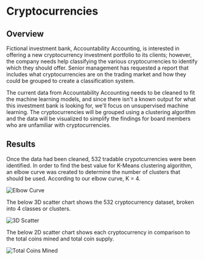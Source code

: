 # Cryptocurrencies

## Overview
Fictional investment bank, Accountability Accounting, is interested in offering a new cryptocurrency investment portfolio to its clients; however, the company needs help classifying the various cryptocurrencies to identify which they should offer. Senior management has requested a report that includes what cryptocurrencies are on the trading market and how they could be grouped to create a classification system.

The current data from Accountability Accounting needs to be cleaned to fit the machine learning models, and since there isn't a known output for what this investment bank is looking for, we'll focus on unsupervised machine learning. The cryptocurrencies will be grouped using a clustering algorithm and the data will be visualized to simplify the findings for board members who are unfamiliar with cryptocurrencies.

## Results
Once the data had been cleaned, 532 tradable crypotcurrencies were been identified. In order to find the best value for K-Means clustering algorithm, an elbow curve was created to determine the number of clusters that should be used. According to our elbow curve, K = 4.

![Elbow Curve](https://user-images.githubusercontent.com/95371617/167268972-bfbae513-9464-4446-9664-ade8fe6d2538.png)


The below 3D scatter chart shows the 532 cryptocurrency dataset, broken into 4 classes or clusters.

![3D Scatter](https://user-images.githubusercontent.com/95371617/167268999-74b683e7-f8f3-4cbb-82d7-30d4239eb12f.png)


The below 2D scatter chart shows each cryptocurrency in comparison to the total coins mined and total coin supply.

![Total Coins Mined](https://user-images.githubusercontent.com/95371617/167269018-a86bd9a7-d43d-400b-876e-4179ef97496b.png)
